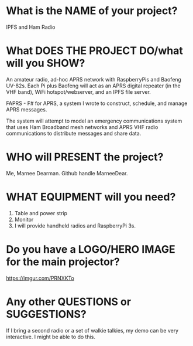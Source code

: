 # What is the NAME of your project?
IPFS and Ham Radio

# What DOES THE PROJECT DO/what will you SHOW?
An amateur radio, ad-hoc APRS network with RaspberryPis and Baofeng UV-82s. Each Pi plus Baofeng will act as an APRS digital repeater (in the VHF band), WiFi hotspot/webserver, and an IPFS file server.

FAPRS - F# for APRS, a system I wrote to construct, schedule, and manage APRS messages.

The system will attempt to model an emergency communications system that uses Ham Broadband mesh networks and APRS VHF radio communications to distribute messages and share data.

# WHO will PRESENT the project?
Me, Marnee Dearman. Github handle MarneeDear.

# WHAT EQUIPMENT will you need?
1. Table and power strip
2. Monitor 
3. I will provide handheld radios and RaspberryPi 3s.

# Do you have a LOGO/HERO IMAGE for the main projector?
https://imgur.com/PRNXKTo

# Any other QUESTIONS or SUGGESTIONS?
If I bring a second radio or a set of walkie talkies, my demo can be very interactive. I might be able to do this.
